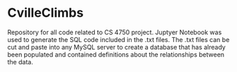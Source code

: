 # CvilleClimbs
Repository for all code related to CS 4750 project. 
Juptyer Notebook was used to generate the SQL code included in the .txt files. 
The .txt files can be cut and paste into any MySQL server to create a database that has already been populated and contained definitions about the relationships between the data. 
